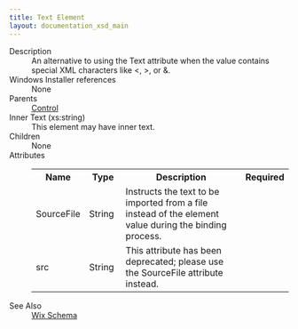 ```yaml
---
title: Text Element
layout: documentation_xsd_main
---
```

<dl>
  <dt>Description</dt>
  <dd>                 An alternative to using the Text attribute when the value contains special XML characters like &lt;, &gt;, or &amp;.             </dd>
  <dt>Windows Installer references</dt>
  <dd>None</dd>
  <dt>Parents</dt>
  <dd>
    <a href="../control/">Control</a>
  </dd>
  <dt>Inner Text (xs:string)</dt>
  <dd>This element may have inner text.</dd>
  <dt>Children</dt>
  <dd>None</dd>
  <dt>Attributes</dt>
  <dd>
    <table cellspacing="0" cellpadding="0" class="schema">
      <tr>
        <th width="15%">Name</th>
        <th width="15%">Type</th>
        <th width="65%">Description</th>
        <th width="15%">Required</th>
      </tr>
      <tr>
        <td>SourceFile</td>
        <td>String</td>
        <td>Instructs the text to be imported from a file instead of the element value during the binding process.</td>
        <td>&nbsp;</td>
      </tr>
      <tr>
        <td>src</td>
        <td>String</td>
        <td>This attribute has been deprecated; please use the SourceFile attribute instead.</td>
        <td>&nbsp;</td>
      </tr>
    </table>
  </dd>
  <dt>See Also</dt>
  <dd>
    <a href="../wix">Wix Schema</a>
  </dd>
</dl>
